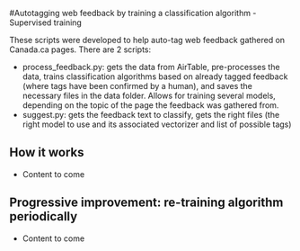 #Autotagging web feedback by training a classification algorithm - Supervised training

These scripts were developed to help auto-tag web feedback gathered on Canada.ca pages. There are 2 scripts:
- process_feedback.py: gets the data from AirTable, pre-processes the data, trains classification algorithms based on already tagged feedback (where tags have been confirmed by a human), and saves the necessary files in the data folder. Allows for training several models, depending on the topic of the page the feedback was gathered from.
- suggest.py: gets the feedback text to classify, gets the right files (the right model to use and its associated vectorizer and list of possible tags)

## How it works
- Content to come

## Progressive improvement: re-training algorithm periodically

- Content to come
